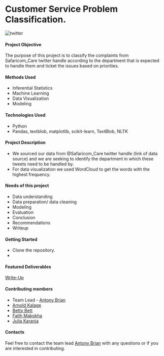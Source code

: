 # Customer Service Problem Classification.

![twitter](https://user-images.githubusercontent.com/109353419/211259124-6e9a63d5-ad5e-46a3-9911-5f9b0d00bdc7.jpeg)

#### Project Objective
The purpose of this project is to classify the complaints from Safaricom_Care twitter handle according to the department that is expected to handle them and ticket the issues based on priorities.

#### Methods Used 
* Inferential Statistics
* Machine Learning
* Data Visualization
* Modeling


#### Technologies Used
* Python
* Pandas, textblob, matplotlib, scikit-learn, TextBlob, NLTK


#### Project Description
* We sourced our data from @Safaricom_Care twitter handle (link of data source) and we are seeking to identify the department in which these tweets need to be handled by.
* For data visualization we used WordCloud to get the words with the highest frequency.

#### Needs of this project
* Data understanding
* Data preparation/ data cleaning
* Modeling
* Evaluation
* Conclusion
* Recommendations
* Writeup


#### Getting Started
* Clone the repository.
* 

#### Featured Deliverables
[Write-Up](https://docs.google.com/document/d/1-CfQJXN-COOnDoWfV_2CCub2l3fN3bMVLpdu94dKoaA/edit)

#### Contributing members
* Team Lead - [Antony Brian](https://github.com/beast001/)
* [Arnold Kalage](https://github.com/Arnoldchovu)
* [Betty Bett](https://github.com/BettyBett)
* [Faith Makokha](https://github.com/faithmaks)
* [Julia Karanja](https://github.com/juliakaranja)


#### Contacts
Feel free to contact the team lead [Antony Brian](https://github.com/beast001/) with any questions or if you are interested in contributing.

